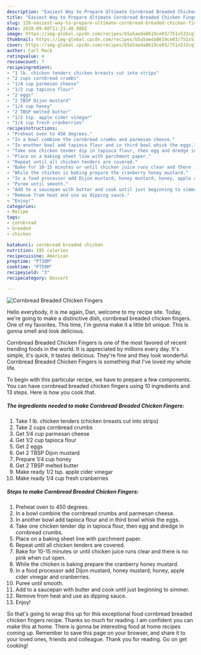 ```yaml
---
description: "Easiest Way to Prepare Ultimate Cornbread Breaded Chicken Fingers"
title: "Easiest Way to Prepare Ultimate Cornbread Breaded Chicken Fingers"
slug: 128-easiest-way-to-prepare-ultimate-cornbread-breaded-chicken-fingers
date: 2020-09-08T11:21:48.088Z
image: https://img-global.cpcdn.com/recipes/b5a5aeda8619ce03/751x532cq70/cornbread-breaded-chicken-fingers-recipe-main-photo.jpg
thumbnail: https://img-global.cpcdn.com/recipes/b5a5aeda8619ce03/751x532cq70/cornbread-breaded-chicken-fingers-recipe-main-photo.jpg
cover: https://img-global.cpcdn.com/recipes/b5a5aeda8619ce03/751x532cq70/cornbread-breaded-chicken-fingers-recipe-main-photo.jpg
author: Carl Mack
ratingvalue: 4
reviewcount: 7
recipeingredient:
- "1 lb. chicken tenders chicken breasts cut into strips"
- "2 cups cornbread crumbs"
- "1/4 cup parmesan cheese"
- "1/2 cup tapioca flour"
- "2 eggs"
- "2 TBSP Dijon mustard"
- "1/4 cup honey"
- "2 TBSP melted butter"
- "1/2 tsp. apple cider vinegar"
- "1/4 cup fresh cranberries"
recipeinstructions:
- "Preheat oven to 450 degrees."
- "In a bowl combine the cornbread crumbs and parmesan cheese."
- "In another bowl add tapioca flour and in third bowl whisk the eggs."
- "Take one chicken tender dip in tapioca flour, then egg and dredge in cornbread crumbs."
- "Place on a baking sheet line with parchment paper."
- "Repeat until all chicken tenders are covered."
- "Bake for 10-15 minutes or until chicken juice runs clear and there is no pink when cut open."
- "While the chicken is baking prepare the cranberry honey mustard."
- "In a food processor add Dijon mustard, honey mustard, honey, apple cider vinegar and cranberries."
- "Puree until smooth."
- "Add to a saucepan with butter and cook until just beginning to simmer."
- "Remove from heat and use as dipping sauce."
- "Enjoy!"
categories:
- Recipe
tags:
- cornbread
- breaded
- chicken

katakunci: cornbread breaded chicken 
nutrition: 195 calories
recipecuisine: American
preptime: "PT30M"
cooktime: "PT59M"
recipeyield: "3"
recipecategory: Dessert

---
```



![Cornbread Breaded Chicken Fingers](https://img-global.cpcdn.com/recipes/b5a5aeda8619ce03/751x532cq70/cornbread-breaded-chicken-fingers-recipe-main-photo.jpg)

Hello everybody, it is me again, Dan, welcome to my recipe site. Today, we're going to make a distinctive dish, cornbread breaded chicken fingers. One of my favorites. This time, I'm gonna make it a little bit unique. This is gonna smell and look delicious.

Cornbread Breaded Chicken Fingers is one of the most favored of recent trending foods in the world. It is appreciated by millions every day. It's simple, it's quick, it tastes delicious. They're fine and they look wonderful. Cornbread Breaded Chicken Fingers is something that I've loved my whole life.




To begin with this particular recipe, we have to prepare a few components. You can have cornbread breaded chicken fingers using 10 ingredients and 13 steps. Here is how you cook that.

##### The ingredients needed to make Cornbread Breaded Chicken Fingers:

1. Take 1 lb. chicken tenders (chicken breasts cut into strips)
1. Take 2 cups cornbread crumbs
1. Get 1/4 cup parmesan cheese
1. Get 1/2 cup tapioca flour
1. Get 2 eggs
1. Get 2 TBSP Dijon mustard
1. Prepare 1/4 cup honey
1. Get 2 TBSP melted butter
1. Make ready 1/2 tsp. apple cider vinegar
1. Make ready 1/4 cup fresh cranberries




##### Steps to make Cornbread Breaded Chicken Fingers:

1. Preheat oven to 450 degrees.
1. In a bowl combine the cornbread crumbs and parmesan cheese.
1. In another bowl add tapioca flour and in third bowl whisk the eggs.
1. Take one chicken tender dip in tapioca flour, then egg and dredge in cornbread crumbs.
1. Place on a baking sheet line with parchment paper.
1. Repeat until all chicken tenders are covered.
1. Bake for 10-15 minutes or until chicken juice runs clear and there is no pink when cut open.
1. While the chicken is baking prepare the cranberry honey mustard.
1. In a food processor add Dijon mustard, honey mustard, honey, apple cider vinegar and cranberries.
1. Puree until smooth.
1. Add to a saucepan with butter and cook until just beginning to simmer.
1. Remove from heat and use as dipping sauce.
1. Enjoy!




So that's going to wrap this up for this exceptional food cornbread breaded chicken fingers recipe. Thanks so much for reading. I am confident you can make this at home. There is gonna be interesting food at home recipes coming up. Remember to save this page on your browser, and share it to your loved ones, friends and colleague. Thank you for reading. Go on get cooking!
